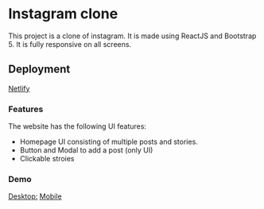 # Instagram clone

This project is a clone of instagram. It is made using ReactJS and Bootstrap 5. It is fully responsive on all screens.

## Deployment 
[Netlify](https://instagraph-vedant.netlify.app)

### Features
The website has the following UI features:
- Homepage UI consisting of multiple posts and stories.
- Button and Modal to add a post (only UI)
- Clickable stroies

### Demo

[Desktop:](https://user-images.githubusercontent.com/87229097/160642593-26d1c3f6-30c8-4ab9-8914-3e313fd3f6be.mp4)
[Mobile](https://user-images.githubusercontent.com/87229097/160644919-3238c2ba-7279-4b8a-84c0-5aeac134835a.mp4)
